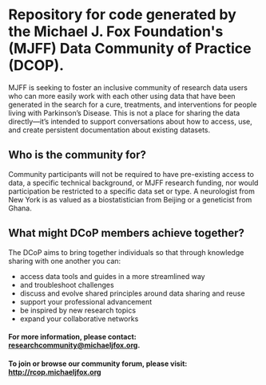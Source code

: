 # Repository for code generated by the Michael J. Fox Foundation's (MJFF) Data Community of Practice (DCOP).

MJFF is seeking to foster an inclusive community of research data users who can more easily work with each other using data that have been generated in the search for a cure, treatments, and interventions for people living with Parkinson’s Disease. This is not a place for sharing the data directly—it’s intended to support conversations about how to access, use, and create persistent documentation about existing datasets.

## Who is the community for?

Community participants will not be required to have pre-existing access to data, a specific technical background, or MJFF research funding, nor would participation be restricted to a specific data set or type. A neurologist from New York is as valued as a biostatistician from Beijing or a geneticist from Ghana.

## What might DCoP members achieve together?

The DCoP aims to bring together individuals so that through knowledge sharing with one another you can:
 
  - access data tools and guides in a more streamlined way
  - and troubleshoot challenges
  - discuss and evolve shared principles around data sharing and reuse
  - support your professional advancement
  - be inspired by new research topics
  - expand your collaborative networks

#### For more information, please contact: researchcommunity@michaeljfox.org.
#### To join or browse our community forum, please visit: http://rcop.michaeljfox.org
